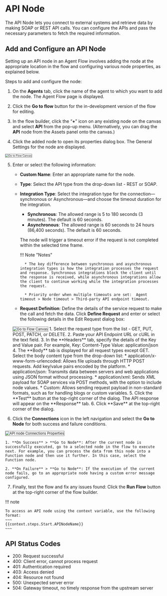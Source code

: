 # API Node

The API Node lets you connect to external systems and retrieve data by making SOAP or REST API calls. You can configure the APIs and pass the necessary parameters to fetch the required information.

## Add and Configure an API Node

Setting up an API node in an Agent Flow involves adding the node at the appropriate location in the flow and configuring various node properties, as explained below.

Steps to add and configure the node:

1. On the **Agents** tab, click the name of the agent to which you want to add the node. The Agent Flow page is displayed. 

2. Click the **Go to flow** button for the in-development version of the flow for editing.

3. In the flow builder, click the “**+**” icon on any existing node on the canvas and select **API** from the pop-up menu. (Alternatively, you can drag the **API** node from the Assets panel onto the canvas.)

4. Click the added node to open its properties dialog box. The General Settings for the node are displayed.  
<img src="../images/api-node-general-settings.png" alt="Go to Flow Canvas" title="Go to Flow Canvas" style="border: 1px solid gray; zoom:60%;">

5. Enter or select the following information:

    * **Custom Name**: Enter an appropriate name for the node.
    * **Type**: Select the API type from the drop-down list - REST or SOAP.
    * **Integration Type**: Select the integration type for the connection—synchronous or Asynchronous—and choose the timeout duration for the integration.
        * **Synchronous**: The allowed range is 5 to 180 seconds (3 minutes). The default is 60 seconds.
        * **Asynchronous**: The allowed range is 60 seconds to 24 hours (86,400 seconds). The default is 60 seconds.

        The node will trigger a timeout error if the request is not completed within the selected time frame.

        !!! Note "Notes"

            * The key difference between synchronous and asynchronous integration types is how the integration processes the request and response. Synchronous integrations block the client until the response is received, while asynchronous integrations allow the client to continue working while the integration processes the request.
            
            * Priority order when multiple timeouts are set:  Agent timeout > Node timeout > Third-party API endpoint timeout.


    * **Request Definition**: Define the details of the service request to make the call and fetch the data. Click **Define Request** and enter or select the following details in the Edit Request dialog box:  
    <img src="../images/api-node-edit-request.png" alt="Go to Flow Canvas" title="Go to Flow Canvas" style="border: 1px solid gray; zoom:80%;">
        1. Select the request type from the list - GET, PUT, POST, PATCH, or DELETE.
        2. Paste your API Endpoint URL or cURL in the text field.
        3. In the **Headers** tab, specify the details of the Key and Value pair. For example,
        Key: Content-Type
        Value: application/json
        4. The **Body** tab is displayed for all request types except GET. Select the body content type from the drop-down list:
            * application/x-www-form-urlencoded: Allows file uploads through HTTP POST requests. Add key/value pairs encoded by the platform.
            * application/json: Transmits data between servers and web applications using JSON format without processing.
            * application/xml: Sends XML payload for SOAP services via POST methods, with the option to include node values.
            * Custom: Allows sending request payload in non-standard formats, such as for handling blogs or custom variables.
        5. Click the **Test** button at the top-right corner of the dialog. The API response will appear on the **Response** tab.
        6. Click **Save** at the top-right corner of the dialog.

6. Click the **Connections** icon in the left navigation and select the **Go to Node** for both success and failure conditions.  
<img src="../images/api-node-connections.png" alt="API node Connections Properties" title="API node Connections Properties" style="border: 1px solid gray; zoom:80%;">

    1. **On Success** > **Go to Node**: After the current node is successfully executed, go to a selected node in the flow to execute next. For example, you can process the data from this node into a Function node and then use it further. In this case, select the Function node. 
    
    2. **On Failure** > **Go to Node**: If the execution of the current node fails, go to an appropriate node having a custom error message configured.

7. Finally, test the flow and fix any issues found: Click the **Run Flow** button at the top-right corner of the flow builder.


!!! note
    
    To access an API node using the context variable, use the following format: 
    ~~~
    {{context.steps.Start.APINodeName}}
    ~~~

## API Status Codes

* 200: Request successful
* 400: Client error, cannot process request
* 401: Authentication required
* 403: Access denied
* 404: Resource not found
* 500: Unexpected server error
* 504: Gateway timeout, no timely response from the upstream server
